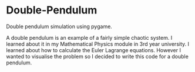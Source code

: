 # Double-Pendulum
Double pendulum simulation using pygame.  

A double pendulum is an example of a fairly simple chaotic system. I learned about it in my Mathematical Physics module in 3rd year university. I learned about how to calculate the Euler Lagrange equations. However I wanted to visualise the problem so I decided to write this code for a double pendulum.





